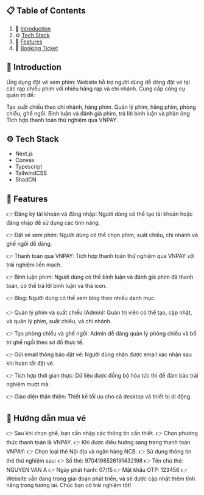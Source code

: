 




## 📋 <a name="table">Table of Contents</a>

1. 🤖 [Introduction](#introduction)
2. ⚙️ [Tech Stack](#tech-stack)
3. 🔋 [Features](#features)
4. 🔋 [Booking Ticket](#booking)

## <a name="introduction">🤖 Introduction</a>

Ứng dụng đặt vé xem phim:
Website hỗ trợ người dùng dễ dàng đặt vé tại các rạp chiếu phim với nhiều hãng rạp và chi nhánh. Cung cấp công cụ quản trị để:

Tạo suất chiếu theo chi nhánh, hãng phim.
Quản lý phim, hãng phim, phòng chiếu, ghế ngồi.
Bình luận và đánh giá phim, trả lời bình luận và phản ứng
Tích hợp thanh toán thử nghiệm qua VNPAY.

## <a name="tech-stack">⚙️ Tech Stack</a>

- Next.js
- Convex
- Typescript
- TailwindCSS
- ShadCN


## <a name="features">🔋 Features</a>

👉 Đăng ký tài khoản và đăng nhập:
Người dùng có thể tạo tài khoản hoặc đăng nhập để sử dụng các tính năng.

👉 Đặt vé xem phim:
Người dùng có thể chọn phim, suất chiếu, chi nhánh và ghế ngồi dễ dàng.

👉 Thanh toán qua VNPAY:
Tích hợp thanh toán thử nghiệm qua VNPAY với trải nghiệm liền mạch.

👉 Bình luận phim:
Người dùng có thể bình luận và đánh giá phim đã thanh toán, có thể trả lời bình luận và thả icon.

👉 Blog:
Người dùng có thể xem blog theo nhiều danh mục.

👉 Quản lý phim và suất chiếu (Admin):
Quản trị viên có thể tạo, cập nhật, và quản lý phim, suất chiếu, và chi nhánh.

👉 Tạo phòng chiếu và ghế ngồi:
Admin dễ dàng quản lý phòng chiếu và bố trí ghế ngồi theo sơ đồ thực tế.

👉 Gửi email thông báo đặt vé:
Người dùng nhận được email xác nhận sau khi hoàn tất đặt vé.

👉 Tích hợp thời gian thực:
Dữ liệu được đồng bộ hóa tức thì để đảm bảo trải nghiệm mượt mà.

👉 Giao diện thân thiện:
Thiết kế tối ưu cho cả desktop và thiết bị di động.

## <a name="booking">🔋 Hướng dẫn mua vé</a>

👉 Sau khi chọn ghế, bạn cần nhập các thông tin cần thiết.
👉 Chọn phương thức thanh toán là VNPAY.
👉 Khi được điều hướng sang trang thanh toán VNPAY:
👉 Chọn loại thẻ Nội địa và ngân hàng NCB.
👉 Sử dụng thông tin thẻ thử nghiệm sau:
👉 Số thẻ: 9704198526191432198
👉 Tên chủ thẻ: NGUYEN VAN A
👉 Ngày phát hành: 07/15
👉 Mật khẩu OTP: 123456
👉 Website vẫn đang trong giai đoạn phát triển, và sẽ được cập nhật thêm tính năng trong tương lai. Chúc bạn có trải nghiệm tốt!